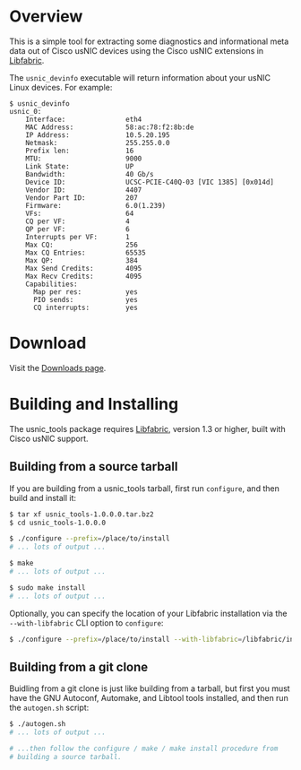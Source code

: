 # Overview

This is a simple tool for extracting some diagnostics and informational
meta data out of Cisco usNIC devices using the Cisco usNIC extensions
in [Libfabric](http://libfabric.org/).

The `usnic_devinfo` executable will return information about your usNIC
Linux devices.  For example:

```
$ usnic_devinfo
usnic_0:
	Interface:               eth4
	MAC Address:             58:ac:78:f2:8b:de
	IP Address:              10.5.20.195
	Netmask:                 255.255.0.0
	Prefix len:              16
	MTU:                     9000
	Link State:              UP
	Bandwidth:               40 Gb/s
	Device ID:               UCSC-PCIE-C40Q-03 [VIC 1385] [0x014d]
	Vendor ID:               4407
	Vendor Part ID:          207
	Firmware:                6.0(1.239)
	VFs:                     64
	CQ per VF:               4
	QP per VF:               6
	Interrupts per VF:       1
	Max CQ:                  256
	Max CQ Entries:          65535
	Max QP:                  384
	Max Send Credits:        4095
	Max Recv Credits:        4095
	Capabilities:
	  Map per res:           yes
	  PIO sends:             yes
	  CQ interrupts:         yes
```

# Download

Visit the [Downloads page](https://github.com/cisco/usnic_tools/wiki/Downloads).

# Building and Installing

The usnic_tools package requires [Libfabric](http://libfabric.org),
version 1.3 or higher, built with Cisco usNIC support.

## Building from a source tarball

If you are building from a usnic_tools tarball, first run `configure`,
and then build and install it:

```sh
$ tar xf usnic_tools-1.0.0.0.tar.bz2
$ cd usnic_tools-1.0.0.0

$ ./configure --prefix=/place/to/install
# ... lots of output ...

$ make
# ... lots of output ...

$ sudo make install
# ... lots of output ...
```

Optionally, you can specify the location of your Libfabric
installation via the `--with-libfabric` CLI option to `configure`:

```sh
$ ./configure --prefix=/place/to/install --with-libfabric=/libfabric/install/location
```

## Building from a git clone

Buidling from a git clone is just like building from a tarball, but
first you must have the GNU Autoconf, Automake, and Libtool tools
installed, and then run the `autogen.sh` script:

```sh
$ ./autogen.sh
# ... lots of output ...

# ...then follow the configure / make / make install procedure from
# building a source tarball.
```
